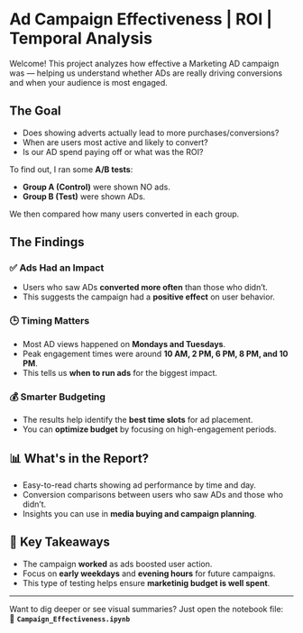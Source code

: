# Ad Campaign Effectiveness | ROI | Temporal Analysis


Welcome! This project analyzes how effective a Marketing AD campaign was — helping us understand whether ADs are really driving conversions and when your audience is most engaged.

## The Goal
- Does showing adverts actually lead to more purchases/conversions?
- When are users most active and likely to convert?
- Is our AD spend paying off or what was the ROI?

To find out, I ran some **A/B tests**:
- **Group A (Control)** were shown NO ads.
- **Group B (Test)** were shown ADs.

We then compared how many users converted in each group.

## The Findings

### ✅ Ads Had an Impact
- Users who saw ADs **converted more often** than those who didn’t.
- This suggests the campaign had a **positive effect** on user behavior.

### 🕒 Timing Matters
- Most AD views happened on **Mondays and Tuesdays**.
- Peak engagement times were around **10 AM, 2 PM, 6 PM, 8 PM, and 10 PM**.
- This tells us **when to run ads** for the biggest impact.

### 💰 Smarter Budgeting
- The results help identify the **best time slots** for ad placement.
- You can **optimize budget** by focusing on high-engagement periods.

## 📊 What's in the Report?

- Easy-to-read charts showing ad performance by time and day.
- Conversion comparisons between users who saw ADs and those who didn’t.
- Insights you can use in **media buying and campaign planning**.

## 🎯 Key Takeaways

- The campaign **worked** as ads boosted user action.
- Focus on **early weekdays** and **evening hours** for future campaigns.
- This type of testing helps ensure **marketinig budget is well spent**.

---

Want to dig deeper or see visual summaries? Just open the notebook file:  
📁 **`Campaign_Effectiveness.ipynb`**
